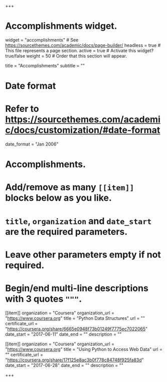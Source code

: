 +++
# Accomplishments widget.
widget = "accomplishments"  # See https://sourcethemes.com/academic/docs/page-builder/
headless = true  # This file represents a page section.
active = true  # Activate this widget? true/false
weight = 50  # Order that this section will appear.

title = "Accomplish&shy;ments"
subtitle = ""

# Date format
#   Refer to https://sourcethemes.com/academic/docs/customization/#date-format
date_format = "Jan 2006"

# Accomplishments.
#   Add/remove as many `[[item]]` blocks below as you like.
#   `title`, `organization` and `date_start` are the required parameters.
#   Leave other parameters empty if not required.
#   Begin/end multi-line descriptions with 3 quotes `"""`.

[[item]]
  organization = "Coursera"
  organization_url = "https://www.coursera.org"
  title = "Python Data Structures"
  url = ""
  certificate_url = "https://coursera.org/share/6665e0948f73b01249f7775ec7022065"
  date_start = "2017-06-11"
  date_end = ""
  description = ""

[[item]]
  organization = "Coursera"
  organization_url = "https://www.coursera.org"
  title = "Using Python to Access Web Data"
  url = ""
  certificate_url = "https://coursera.org/share/17f125e8ac3b0f778c84748f925fa83d"
  date_start = "2017-06-28"
  date_end = ""
  description = ""
  
<!-- [[item]]
  organization = "DataCamp"
  organization_url = "https://www.datacamp.com"
  title = "Object-Oriented Programming in R: S3 and R6 Course"
  url = ""
  certificate_url = "https://www.datacamp.com"
  date_start = "2017-07-01"
  date_end = "2017-12-21"
  description = "" -->

+++
